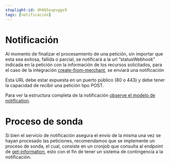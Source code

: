 ```yaml
---
stoplight-id: dh665oupvggs9
tags: [notificación]
---
```


# Notificación

Al momento de finalizar el procesamiento de una petición, sin importar que esta sea exitosa, fallida o parcial, se notificará a la url “statusWebhook” indicada en la petición con la información de los recursos solicitados, para el caso de la integración [create-from-merchant](reference/Kubrick.json/paths/\~1api\~1integration\~1create-from-merchant/post), se enviará una notificación 

Esta URL debe estar expuesta en un puerto público (80 o 443) y debe tener la capacidad de recibir una petición tipo POST.

Para ver la estructura completa de la notificación [observe el modelo de notification](reference/Kubrick.json/components/schemas/notification).

# Proceso de sonda

Si bien el servicio de notificación asegura el envío de la misma una vez se hayan procesado las peticiones, recomendamos que se implemente un proceso de sonda, el cual, consiste en un cronjob que consulta al endpoint de [get-information](reference/Kubrick.json/paths/\~1api\~1integration\~1get-information\~1{integrationId}/post), esto con el fin de tener un sistema de contingencia a la notificación.
